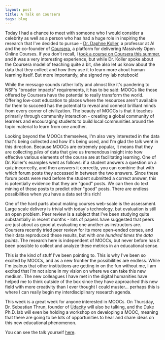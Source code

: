 ```yaml
---
layout: post
title: A Talk on Coursera
tags: blog
---
```


Today I had a chance to meet with someone who I would consider a celebrity as well as a person who has had a huge role in inspiring the research that I've decided to pursue - <a href="http://ai.stanford.edu/~koller/">Dr. Daphne Koller</a>, a professor at AI and the co-founder of <a href="http://coursera.org">Coursera</a>, a platform for delivering Massively Open Online Courses. If you don't recall, I <a href="http://isharacomix.org/2012/07/20/trying-out-coursera">took a course on Coursera this summer</a>, and it was a very interesting experience, but while Dr. Koller spoke about the Coursera model of teaching quite a bit, she also let us know about the data that they collect and how they use it to learn more about human learning itself. But more importantly, she signed my lab notebook!

While the message sounds rather lofty and almost like it's pandering to NSF's "broader impacts" requirements, it has to be said: MOOCs like those offered by Coursera have the potential to really transform the world. Offering low-cost education to places where the resources aren't available for them to succeed has the potential to reveal and connect brilliant minds from every corner of civilization. The beauty of MOOCs is that it teaches primarily through community interaction - creating a global community of learners and encouraging students to build local communities around the topic material to learn from one another.

Looking beyond the MOOCs themselves, I'm also very interested in the data that's being collected and how it's being used, and I'm glad the talk went in this direction. Because MOOCs are extremely popular, it means that they are collecting <em>piles</em> of data that give us tremendous insight into how effective various elements of the course are at facilitating learning. One of Dr. Koller's examples went as follows: if a student answers a question on a quiz incorrectly, and then answers it correctly, you can combine that with which forum posts they accessed in between the two answers. Since these forum posts were read before the student submitted a correct answer, this is potentially evidence that they are "good" posts. We can then do text mining of these posts to predict other "good" posts. There are endless possibilities when you have a data set this rich!

One of the hard parts about making courses web-scale is the assessment. Large scale delivery is trivial with today's technology, but evaluation is still an open problem. Peer review is a subject that I've been studying quite substantially in recent months - lots of papers have suggested that peers are just about as good at evaluating one another as instructors are. Coursera recently tried peer review for its more open-ended corses, and their data reproduced these results, but with <em>one hundred times the data points</em>. The research here is independent of MOOCs, but never before has it been possible to collect and analyze these metrics in an educational sense.

This is the kind of stuff I've been pointing to. This is why I've been so excited by MOOCs, and as a new frontier the possibilities are endless. While I'm jealous that other institutions are getting in on the fun without me, I am excited that I'm not alone in my vision on where we can take this new medium. The new colleagues I have met in the digital humanities have helped me to think outside of the box since they have approached this new field with more creativity than I ever thought I could muster... perhaps this is where I can really begin my interdisciplinary research agenda.

This week is a great week for anyone interested in MOOCs. On Thursday, Dr. Sebastian Thrun, founder of <a href="http://udacity.com">Udacity</a> will also be talking, and the Duke Ph.D. lab will even be holding a workshop on developing a MOOC, meaning that there are going to be lots of opportunities to hear and share ideas on this new educational phenomenon.

You can see the talk yourself <a href="http://divinity.capture.duke.edu/Panopto/Pages/Viewer/Default.aspx?id=c11c14e0-441a-4669-a997-f803c237b206">here</a>.
